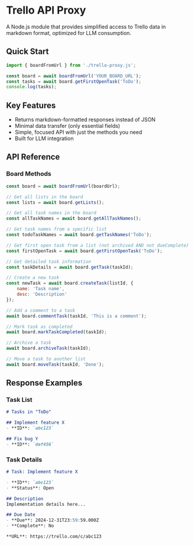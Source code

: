 # Trello API Proxy

A Node.js module that provides simplified access to Trello data in markdown format, optimized for LLM consumption.

## Quick Start

```javascript
import { boardFromUrl } from './trello-proxy.js';

const board = await boardFromUrl('YOUR_BOARD_URL');
const tasks = await board.getFirstOpenTask('ToDo');
console.log(tasks);
```

## Key Features

- Returns markdown-formatted responses instead of JSON
- Minimal data transfer (only essential fields)
- Simple, focused API with just the methods you need
- Built for LLM integration

## API Reference

### Board Methods

```javascript
const board = await boardFromUrl(boardUrl);

// Get all lists in the board
const lists = await board.getLists();

// Get all task names in the board
const allTaskNames = await board.getAllTaskNames();

// Get task names from a specific list
const todoTaskNames = await board.getTaskNames('ToDo');

// Get first open task from a list (not archived AND not dueComplete)
const firstOpenTask = await board.getFirstOpenTask('ToDo');

// Get detailed task information
const taskDetails = await board.getTask(taskId);

// Create a new task
const newTask = await board.createTask(listId, {
    name: 'Task name',
    desc: 'Description'
});

// Add a comment to a task
await board.commentTask(taskId, 'This is a comment');

// Mark task as completed
await board.markTaskCompleted(taskId);

// Archive a task
await board.archiveTask(taskId);

// Move a task to another list
await board.moveTask(taskId, 'Done');
```

## Response Examples

### Task List
```markdown
# Tasks in "ToDo"

## Implement feature X
- **ID**: `abc123`

## Fix bug Y
- **ID**: `def456`
```

### Task Details
```markdown
# Task: Implement feature X

- **ID**: `abc123`
- **Status**: Open

## Description
Implementation details here...

## Due Date
- **Due**: 2024-12-31T23:59:59.000Z
- **Complete**: No

**URL**: https://trello.com/c/abc123
```